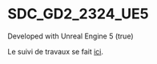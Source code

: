 # SDC_GD2_2324_UE5

Developed with Unreal Engine 5 (true)

Le suivi de travaux se fait [ici](https://github.com/jniac/sdc-gd2-2324).
